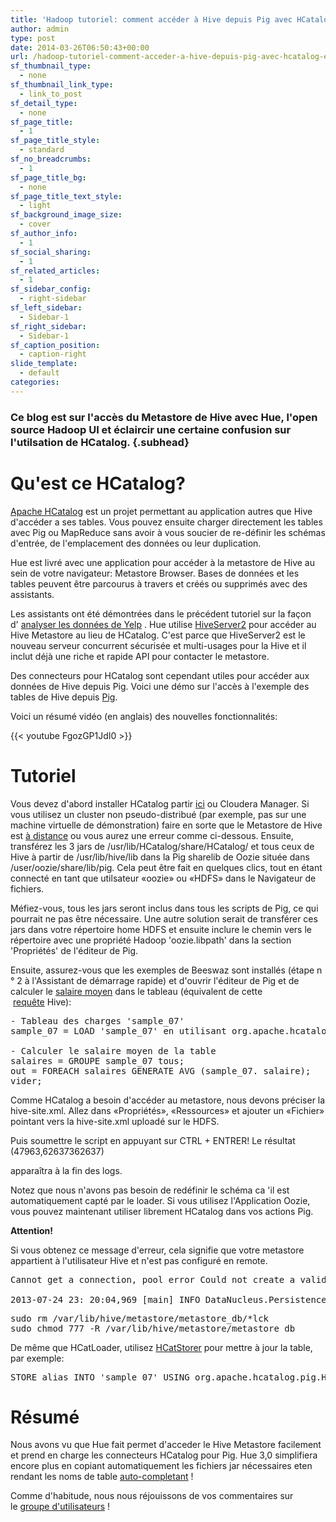 ```yaml
---
title: 'Hadoop tutoriel: comment accéder à Hive depuis Pig avec HCatalog et Hue'
author: admin
type: post
date: 2014-03-26T06:50:43+00:00
url: /hadoop-tutoriel-comment-acceder-a-hive-depuis-pig-avec-hcatalog-et-hue/
sf_thumbnail_type:
  - none
sf_thumbnail_link_type:
  - link_to_post
sf_detail_type:
  - none
sf_page_title:
  - 1
sf_page_title_style:
  - standard
sf_no_breadcrumbs:
  - 1
sf_page_title_bg:
  - none
sf_page_title_text_style:
  - light
sf_background_image_size:
  - cover
sf_author_info:
  - 1
sf_social_sharing:
  - 1
sf_related_articles:
  - 1
sf_sidebar_config:
  - right-sidebar
sf_left_sidebar:
  - Sidebar-1
sf_right_sidebar:
  - Sidebar-1
sf_caption_position:
  - caption-right
slide_template:
  - default
categories:
---
```


### Ce blog est sur ​​l'acc&egrave;s du Metastore de Hive avec Hue, l'open source Hadoop UI et &eacute;claircir une certaine confusion sur l'utilsation de HCatalog. {.subhead}</p>

# Qu'est ce HCatalog?

<a href="http://hive.apache.org/docs/hcat_r0.5.0/" target="_blank" rel="noopener noreferrer">Apache HCatalog</a>&nbsp;est un projet permettant au application autres que Hive d'acc&eacute;der a ses tables.&nbsp;Vous pouvez ensuite charger directement les tables avec Pig ou MapReduce sans avoir &agrave; vous soucier de re-d&eacute;finir les sch&eacute;mas d'entr&eacute;e, de l'emplacement des donn&eacute;es ou leur duplication.</p>

Hue est livr&eacute; avec une application pour acc&eacute;der &agrave; la metastore de Hive au sein de votre navigateur: Metastore Browser.&nbsp;Bases de donn&eacute;es et les tables peuvent &ecirc;tre parcourus &agrave; travers et cr&eacute;&eacute;s ou supprim&eacute;s avec des assistants.</p>

Les assistants ont &eacute;t&eacute; d&eacute;montr&eacute;es dans le pr&eacute;c&eacute;dent tutoriel sur la fa&ccedil;on d'&nbsp;[analyser les donn&eacute;es de Yelp][1]&nbsp;.&nbsp;Hue utilise&nbsp;[HiveServer2][2]&nbsp;pour acc&eacute;der au Hive Metastore au lieu de HCatalog.&nbsp;C'est parce que HiveServer2 est le nouveau serveur concurrent s&eacute;curis&eacute;e et multi-usages pour la Hive et il inclut d&eacute;j&agrave; une riche et rapide API pour contacter le metastore.</p>

Des connecteurs pour HCatalog sont cependant utiles pour acc&eacute;der aux donn&eacute;es de Hive depuis Pig.&nbsp;Voici une d&eacute;mo sur l'acc&egrave;s &agrave; l'exemple des tables de Hive depuis&nbsp;[Pig][3].</p>

Voici un r&eacute;sum&eacute; vid&eacute;o (en anglais) des nouvelles fonctionnalit&eacute;s:

{{< youtube FgozGP1JdI0 >}}</p>

# Tutoriel

Vous devez d'abord installer HCatalog partir&nbsp;[ici][4]&nbsp;ou Cloudera Manager.&nbsp;Si vous utilisez un cluster non pseudo-distribu&eacute; (par exemple, pas sur une machine virtuelle de d&eacute;monstration) faire en sorte que le Metastore de Hive est&nbsp;[&agrave; distance][5]&nbsp;ou vous aurez une erreur comme ci-dessous.&nbsp;Ensuite, transf&eacute;rez les 3 jars de /usr/lib/HCatalog/share/HCatalog/ et tous ceux de Hive &agrave; partir de /usr/lib/hive/lib dans la Pig sharelib de Oozie situ&eacute;e dans /user/oozie/share/lib/pig.&nbsp;Cela peut &ecirc;tre fait en quelques clics, tout en &eacute;tant connect&eacute; en tant que utilsateur &laquo;oozie&raquo; ou &laquo;HDFS&raquo; dans le Navigateur de fichiers.</p>

M&eacute;fiez-vous, tous les jars seront inclus dans tous les scripts de Pig, ce qui pourrait ne pas &ecirc;tre n&eacute;cessaire.&nbsp;Une autre solution serait de transf&eacute;rer ces jars dans votre r&eacute;pertoire home HDFS et ensuite inclure le chemin vers le r&eacute;pertoire avec une propri&eacute;t&eacute; Hadoop 'oozie.libpath' dans la section 'Propri&eacute;t&eacute;s' de l'&eacute;diteur de Pig.</p>

Ensuite, assurez-vous que les exemples de Beeswaz sont install&eacute;s (&eacute;tape n &deg; 2 &agrave; l'Assistant de d&eacute;marrage rapide) et d'ouvrir l'&eacute;diteur de Pig et de calculer le&nbsp;[salaire moyen][6]&nbsp;dans le tableau (&eacute;quivalent de cette &nbsp;[requ&ecirc;te][7]&nbsp;Hive):</p>

<pre class="code">- Tableau des charges 'sample_07'
sample_07 = LOAD 'sample_07' en utilisant org.apache.hcatalog.pig.HCatLoader ();

- Calculer le salaire moyen de la table
salaires = GROUPE sample_07 tous;
out = FOREACH salaires GENERATE AVG (sample_07. salaire);
vider;
</pre></p>

Comme HCatalog a besoin d'acc&eacute;der au metastore, nous devons pr&eacute;ciser la hive-site.xml.&nbsp;Allez dans &laquo;Propri&eacute;t&eacute;s&raquo;, &laquo;Ressources&raquo; et ajouter un &laquo;Fichier&raquo; pointant vers la hive-site.xml upload&eacute;&nbsp;sur le HDFS.</p>

Puis soumettre le script en appuyant sur CTRL + ENTRER!&nbsp;Le r&eacute;sultat (47963,62637362637)

appara&icirc;tra &agrave; la fin des logs.</p>

Notez que nous n'avons pas besoin de red&eacute;finir le sch&eacute;ma ca 'il est automatiquement capt&eacute; par le loader.&nbsp;Si vous utilisez l'Application Oozie, vous pouvez maintenant utiliser librement HCatalog dans vos actions Pig.</p>

**Attention!**

Si vous obtenez ce message d'erreur, cela signifie que votre metastore appartient &agrave; l'utilisateur Hive et n'est pas configur&eacute; en remote.

<pre class="code">Cannot get a connection, pool error Could not create a validated object, cause: A read-only user or a user in a read-only database is not permitted to disable read-only mode on a connection.

2013-07-24 23: 20:04,969 [main] INFO DataNucleus.Persistence - DataNucleus Persistance usine initialis&eacute; pour datastore URL = "jdbc: derby:; databaseName = / var / lib / ruche / metastore / metastore_db; create = true" driver = "org.apache.derby . jdbc.EmbeddedDriver "username =" APP "
</pre></p>

<pre class="code">sudo rm /var/lib/hive/metastore/metastore_db/*lck
sudo chmod 777 -R /var/lib/hive/metastore/metastore_db
</pre></p>

De m&ecirc;me que HCatLoader, utilisez&nbsp;[HCatStorer][8]&nbsp;pour mettre &agrave; jour la table, par exemple:

<pre class="code">STORE alias INTO 'sample_07' USING org.apache.hcatalog.pig.HCatStorer();
</pre></p>

# R&eacute;sum&eacute;

Nous avons vu que Hue fait permet d'acceder le Hive Metastore facilement et prend en charge les connecteurs HCatalog pour Pig.&nbsp;Hue 3,0 simplifiera encore plus en copiant automatiquement les fichiers jar n&eacute;cessaires eten rendant les noms de table&nbsp;[auto-completant][9]&nbsp;!

Comme d'habitude, nous nous r&eacute;jouissons de vos commentaires sur le&nbsp;[groupe d'utilisateurs][10]&nbsp;!

[1]: http://blog.cloudera.com/blog/2013/04/demo-analyzing-data-with-hue-and-hive/
[2]: http://blog.cloudera.com/blog/2013/07/how-hiveserver2-brings-security-and-concurrency-to-apache-hive/
[3]: http://gethue.tumblr.com/post/51559235973/tutorial-apache-pig-editor-in-hue-2-3
[4]: http://www.cloudera.com/content/cloudera-content/cloudera-docs/CDH4/latest/CDH4-Installation-Guide/cdh4ig_topic_19.html
[5]: http://www.cloudera.com/content/cloudera-content/cloudera-docs/CDH4/latest/CDH4-Installation-Guide/cdh4ig_hive_metastore_configure.html
[6]: https://github.com/romainr/hadoop-tutorials-examples/blob/master/hcatalog/avg_salary.pig
[7]: https://github.com/romainr/hadoop-tutorials-examples/blob/master/hcatalog/avg_salary.hql
[8]: http://hive.apache.org/docs/hcat_r0.5.0/loadstore.html#HCatStorer
[9]: https://issues.cloudera.org/browse/HUE-1409
[10]: http://groups.google.com/a/cloudera.org/group/hue-user
